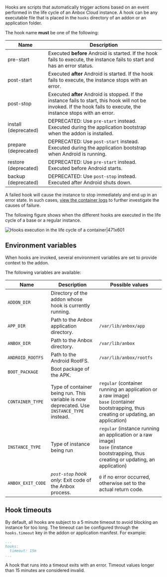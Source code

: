Hooks are scripts that automatically trigger actions based on an event performed in the life cycle of an Anbox Cloud instance. A hook can be any executable file that is placed in the `hooks` directory of an addon or an application folder.

The hook name **must** be one of the following:

| Name                 | Description      |
|----------------------|---------------------|
| pre-start            | Executed **before** Android is started. If the hook fails to execute, the instance fails to start and has an error status.  |
| post-start           | Executed **after** Android is started. If the hook fails to execute, the instance stops with an error.              |
| post-stop            | Executed **after** Android is stopped. If the instance fails to start, this hook will not be invoked. If the hook fails to execute, the instance stops with an error.  |
| install (deprecated) | DEPRECATED: Use `pre-start` instead. Executed during the application bootstrap when the addon is installed.          |
| prepare (deprecated) | DEPRECATED: Use `post-start` instead. Executed during the application bootstrap when Android is running.             |
| restore (deprecated) | DEPRECATED: Use `pre-start` instead. Executed before Android starts.                                                 |
| backup (deprecated)  | DEPRECATED: Use `post-stop` instead. Executed after Android shuts down.                                              |

A failed hook will cause the instance to stop immediately and end up in an error state. In such cases, [view the container logs](https://discourse.ubuntu.com/t/24329) to further investigate the causes of failure.

The following figure shows when the different hooks are executed in the life cycle of a base or a regular instance.

![Hooks execution in the life cycle of a container|471x601](https://assets.ubuntu.com/v1/bc9b1291-addons-reference-hook-order.png)

<a name='env-variables'></a>
## Environment variables
When hooks are invoked, several environment variables are set to provide context to the addon.

The following variables are available:

| Name             | Description         | Possible values         |
|------------------|----------------------|------------------------|
| `ADDON_DIR`      | Directory of the addon whose hook is currently running. |                         |
| `APP_DIR`        | Path to the Anbox application directory.                | `/var/lib/anbox/app`    |
| `ANBOX_DIR`      | Path to the Anbox directory.                            | `/var/lib/anbox`        |
| `ANDROID_ROOTFS` | Path to the Android RootFS.                             | `/var/lib/anbox/rootfs` |
| `BOOT_PACKAGE`   | Boot package of the APK.                                |                         |
| `CONTAINER_TYPE` | Type of container being run. This variable is now deprecated. Use `INSTANCE_TYPE` instead.                   | `regular` (container running an application or a raw image)<br/>`base` (container bootstrapping, thus creating or updating, an application)|
| `INSTANCE_TYPE`  | Type of instance being run      | `regular` (instance running an application or a raw image)<br/>`base` (instance bootstrapping, thus creating or updating, an application)|
| `ANBOX_EXIT_CODE`| *`post-stop` hook only:* Exit code of the Anbox process.| `0` if no error occurred, otherwise set to the actual return code.|

<a name='hook-timeouts'></a>
## Hook timeouts
By default, all hooks are subject to a 5 minute timeout to avoid blocking an instance for too long. The timeout can be configured through the `hooks.timeout` key in the addon or application manifest. For example:

```yaml
...
hooks:
  timeout: 15m
...
```

A hook that runs into a timeout exits with an error. Timeout values longer than 15 minutes are considered invalid.
